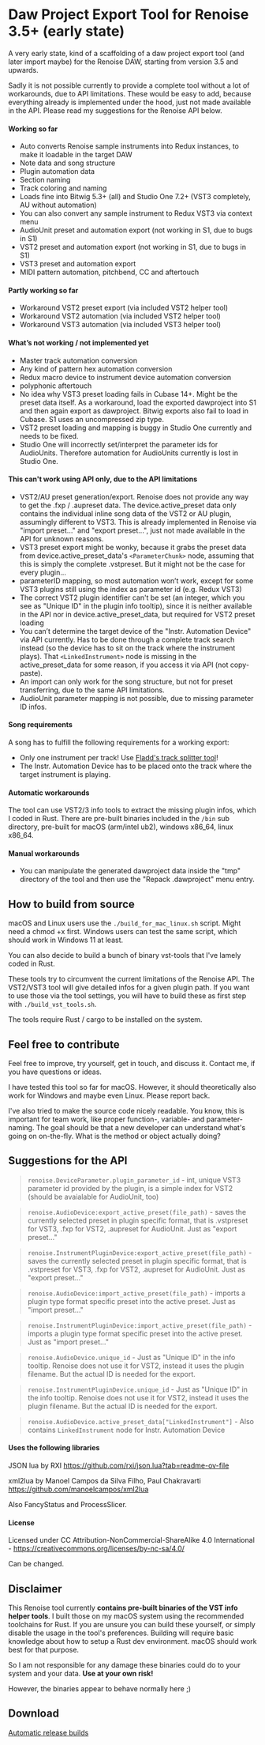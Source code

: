 # Daw Project Export Tool for Renoise 3.5+ (early state)

A very early state, kind of a scaffolding of a daw project export tool (and later import maybe) for the Renoise DAW, starting from version 3.5 and upwards.

Sadly it is not possible currently to provide a complete tool without a lot of workarounds, due to API limitations. These would be easy to add, because everything already is implemented under the hood, just not made available in the API. Please read my suggestions for the Renoise API below.

#### Working so far

- Auto converts Renoise sample instruments into Redux instances, to make it loadable in the target DAW
- Note data and song structure
- Plugin automation data
- Section naming
- Track coloring and naming
- Loads fine into Bitwig 5.3+ (all) and Studio One 7.2+ (VST3 completely, AU without automation)
- You can also convert any sample instrument to Redux VST3 via context menu
- AudioUnit preset and automation export (not working in S1, due to bugs in S1)
- VST2 preset and automation export (not working in S1, due to bugs in S1)
- VST3 preset and automation export
- MIDI pattern automation, pitchbend, CC and aftertouch

#### Partly working so far

- Workaround VST2 preset export (via included VST2 helper tool)
- Workaround VST2 automation (via included VST2 helper tool)
- Workaround VST3 automation (via included VST3 helper tool)

#### What’s not working / not implemented yet

- Master track automation conversion
- Any kind of pattern hex automation conversion
- Redux macro device to instrument device automation conversion
- polyphonic aftertouch
- No idea why VST3 preset loading fails in Cubase 14+. Might be the preset data itself. As a workaround, load the exported dawproject into S1 and then again export as dawproject. Bitwig exports also fail to load in Cubase. S1 uses an uncompressed zip type.
- VST2 preset loading and mapping is buggy in Studio One currently and needs to be fixed.
- Studio One will incorrectly set/interpret the parameter ids for AudioUnits. Therefore automation for AudioUnits currently is lost in Studio One.

#### This can't work using API only, due to the API limitations

- VST2/AU preset generation/export. Renoise does not provide any way to get the .fxp / .aupreset data. The device.active_preset data only contains the individual inline song data of the VST2 or AU plugin, assumingly different to VST3. This is already implemented in Renoise via "import preset..." and "export preset...", just not made available in the API for unknown reasons.
- VST3 preset export might be wonky, because it grabs the preset data from device.active_preset_data's `<ParameterChunk>` node, assuming that this is simply the complete .vstpreset. But it might not be the case for every plugin...
- parameterID mapping, so most automation won’t work, except for some VST3 plugins still using the index as parameter id (e.g. Redux VST3)
- The correct VST2 plugin identifier can't be set (an integer, which you see as "Unique ID" in the plugin info tooltip), since it is neither available in the API nor in device.active_preset_data, but required for VST2 preset loading
- You can’t determine the target device of the "Instr. Automation Device" via API currently. Has to be done through a complete track search instead (so the device has to sit on the track where the instrument plays). That `<LinkedInstrument>` node is missing in the active_preset_data for some reason, if you access it via API (not copy-paste).
- An import can only work for the song structure, but not for preset transferring, due to the same API limitations.
- AudioUnit parameter mapping is not possible, due to missing parameter ID infos.

#### Song requirements

A song has to fulfill the following requirements for a working export:

- Only one instrument per track! Use [Fladd's track splitter tool](https://www.renoise.com/tools/split-into-separate-tracks)!
- The Instr. Automation Device has to be placed onto the track where the target instrument is playing.

#### Automatic workarounds

The tool can use VST2/3 info tools to extract the missing plugin infos, which I coded in Rust. There are pre-built binaries included in the `/bin` sub directory, pre-built for macOS (arm/intel ub2), windows x86_64, linux x86_64.

#### Manual workarounds

- You can manipulate the generated dawproject data inside the "tmp" directory of the tool and then use the "Repack .dawproject" menu entry.

####

## How to build from source

macOS and Linux users use the `./build_for_mac_linux.sh` script. Might need a chmod +x first. Windows users can test the same script, which should work in Windows 11 at least.

You can also decide to build a bunch of binary vst-tools that I've lamely coded in Rust.

These tools try to circumvent the current limitations of the Renoise API. The VST2/VST3 tool will give detailed infos for a given plugin path. If you want to use those via the tool settings, you will have to build these as first step with `./build_vst_tools.sh`.

The tools require Rust / cargo to be installed on the system.

## Feel free to contribute

Feel free to improve, try yourself, get in touch, and discuss it. Contact me, if you have questions or ideas.

I have tested this tool so far for macOS. However, it should theoretically also work for Windows and maybe even Linux. Please report back.

I've also tried to make the source code nicely readable. You know, this is important for team work, like proper function-, variable- and parameter-naming. The goal should be that a new developer can understand what's going on on-the-fly. What is the method or object actually doing?

## Suggestions for the API

> `renoise.DeviceParameter.plugin_parameter_id` - int, unique VST3 parameter id provided by the plugin, is a simple index for VST2 (should be avaialable for AudioUnit, too)

> `renoise.AudioDevice:export_active_preset(file_path)` - saves the currently selected preset in plugin specific format, that is .vstpreset for VST3, .fxp for VST2, .aupreset for AudioUnit. Just as "export preset..."

> `renoise.InstrumentPluginDevice:export_active_preset(file_path)` - saves the currently selected preset in plugin specific format, that is .vstpreset for VST3, .fxp for VST2, .aupreset for AudioUnit. Just as "export preset..."

> `renoise.AudioDevice:import_active_preset(file_path)` - imports a plugin type format specific preset into the active preset. Just as "import preset..."

> `renoise.InstrumentPluginDevice:import_active_preset(file_path)` - imports a plugin type format specific preset into the active preset. Just as "import preset..."

> `renoise.AudioDevice.unique_id` - Just as "Unique ID" in the info tooltip. Renoise does not use it for VST2, instead it uses the plugin filename. But the actual ID is needed for the export.

> `renoise.InstrumentPluginDevice.unique_id` - Just as "Unique ID" in the info tooltip. Renoise does not use it for VST2, instead it uses the plugin filename. But the actual ID is needed for the export.

> `renoise.AudioDevice.active_preset_data["LinkedInstrument"]` - Also contains `LinkedInstrument` node for Instr. Automation Device

#### Uses the following libraries

JSON lua by RXI
https://github.com/rxi/json.lua?tab=readme-ov-file

xml2lua by Manoel Campos da Silva Filho, Paul Chakravarti
https://github.com/manoelcampos/xml2lua

Also FancyStatus and ProcessSlicer.

#### License

Licensed under CC Attribution-NonCommercial-ShareAlike 4.0 International - https://creativecommons.org/licenses/by-nc-sa/4.0/

Can be changed.

## Disclaimer

This Renoise tool currently **contains pre-built binaries of the VST info helper tools**. I built those on my macOS system using the recommended toolchains for Rust. If you are unsure you can build these yourself, or simply disable the usage in the tool's preferences. Building will require basic knowledge about how to setup a Rust dev environment. macOS should work best for that purpose.

So I am not responsible for any damage these binaries could do to your system and your data. **Use at your own risk!**

However, the binaries appear to behave normally here ;)

## Download

[Automatic release builds](https://github.com/Jurek-Raben/DawProject-Tool/releases)
